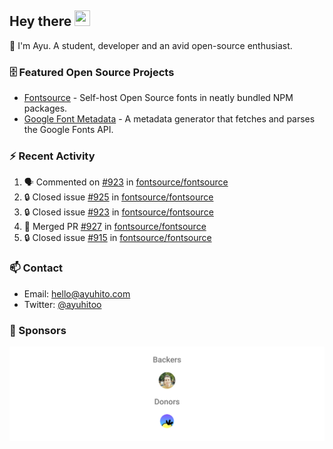 ## Hey there <img src="https://media.giphy.com/media/hvRJCLFzcasrR4ia7z/giphy.gif" width="25" height="25">

📝 I'm Ayu. A student, developer and an avid open-source enthusiast.

### 🗄 Featured Open Source Projects

- [Fontsource](https://github.com/fontsource/fontsource) - Self-host Open Source fonts in neatly bundled NPM packages.
- [Google Font Metadata](https://github.com/fontsource/google-font-metadata) - A metadata generator that fetches and parses the Google Fonts API.

### ⚡ Recent Activity

<!--START_SECTION:activity-->

1. 🗣 Commented on [#923](https://github.com/fontsource/fontsource/issues/923#issuecomment-1868582421) in [fontsource/fontsource](https://github.com/fontsource/fontsource)
2. 🔒 Closed issue [#925](https://github.com/fontsource/fontsource/issues/925) in [fontsource/fontsource](https://github.com/fontsource/fontsource)
3. 🔒 Closed issue [#923](https://github.com/fontsource/fontsource/issues/923) in [fontsource/fontsource](https://github.com/fontsource/fontsource)
4. 🎉 Merged PR [#927](https://github.com/fontsource/fontsource/pull/927) in [fontsource/fontsource](https://github.com/fontsource/fontsource)
5. 🔒 Closed issue [#915](https://github.com/fontsource/fontsource/issues/915) in [fontsource/fontsource](https://github.com/fontsource/fontsource)
<!--END_SECTION:activity-->

### 📫 Contact

- Email: hello@ayuhito.com
- Twitter: [@ayuhitoo](https://twitter.com/ayuhitoo)

### :sparkling_heart: Sponsors

<p align="center">
  <a href="https://cdn.jsdelivr.net/gh/ayuhito/ayuhito/sponsors.svg">
    <img src='https://raw.githubusercontent.com/ayuhito/ayuhito/master/sponsors.svg'/>
  </a>
</p>
